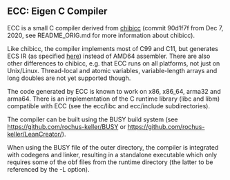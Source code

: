 ## ECC: Eigen C Compiler

ECC is a small C compiler derived from [chibicc](https://github.com/rui314/chibicc) (commit 90d1f7f from Dec 7, 2020, see README_ORIG.md for more information about chibicc).

Like chibicc, the compiler implements most of C99 and C11, but generates ECS IR (as specified [here](https://ecs.openbrace.org/manual/manualch23.html#x139-77200023)) instead of AMD64 assembler. There are also other differences to chibicc, e.g. that ECC runs on all platforms, not just on Unix/Linux. Thread-local and atomic variables, variable-length arrays and long doubles are not yet supported though.

The code generated by ECC is known to work on x86, x86_64, arma32 and arma64. There is an implementation of the C runtime library (libc and libm) compatible with ECC (see the ecc/libc and ecc/include subdirectories).

The compiler can be built using the BUSY build system (see https://github.com/rochus-keller/BUSY or https://github.com/rochus-keller/LeanCreator/).

When using the BUSY file of the outer directory, the compiler is integrated with codegens and linker, resulting in a standalone executable which only requires some of the obf files from the runtime directory (the latter to be referenced by the -L option).
